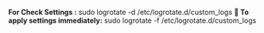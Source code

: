 **For Check Settings :**
sudo logrotate -d /etc/logrotate.d/custom_logs
**🔹 To apply settings immediately:**
sudo logrotate -f /etc/logrotate.d/custom_logs
